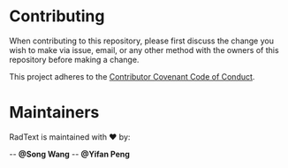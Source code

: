 # Contributing

When contributing to this repository, please first discuss the change you 
wish to make via issue, email, or any other method with the owners of this 
repository before making a change. 

This project adheres to the 
[Contributor Covenant Code of Conduct](http://contributor-covenant.org/). 

# Maintainers

RadText is maintained with :heart: by:

-- **@Song Wang**
-- **@Yifan Peng**
